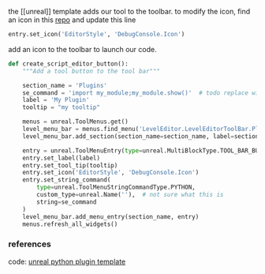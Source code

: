 the [[unreal]] template adds our tool to the toolbar.
to modify the icon, find an icon in this [repo](https://github.com/EpicKiwi/unreal-engine-editor-icons) and update this line
```python
entry.set_icon('EditorStyle', 'DebugConsole.Icon')
```

add an icon to the toolbar to launch our code. 
```python
def create_script_editor_button():
    """Add a tool button to the tool bar"""

    section_name = 'Plugins'
    se_command = 'import my_module;my_module.show()'  # todo replace with your code
    label = 'My Plugin'
    tooltip = "my tooltip"

    menus = unreal.ToolMenus.get()
    level_menu_bar = menus.find_menu('LevelEditor.LevelEditorToolBar.PlayToolBar')
    level_menu_bar.add_section(section_name=section_name, label=section_name)

    entry = unreal.ToolMenuEntry(type=unreal.MultiBlockType.TOOL_BAR_BUTTON)
    entry.set_label(label)
    entry.set_tool_tip(tooltip)
    entry.set_icon('EditorStyle', 'DebugConsole.Icon')
    entry.set_string_command(
        type=unreal.ToolMenuStringCommandType.PYTHON,
        custom_type=unreal.Name(''),  # not sure what this is
        string=se_command
    )
    level_menu_bar.add_menu_entry(section_name, entry)
    menus.refresh_all_widgets()
```

### references
code: [unreal python plugin template](https://github.com/hannesdelbeke/unreal-python-plugin-template/blob/main/MyPlugin/Content/Python/init_unreal.py)
